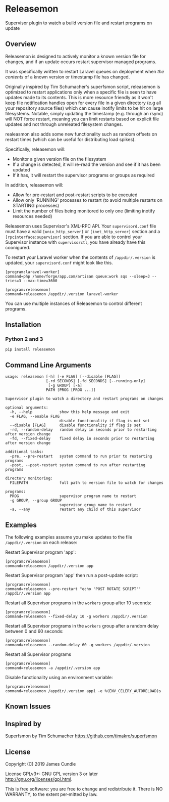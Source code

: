 # Releasemon

Supervisor plugin to watch a build version file and restart programs on update

## Overview

Releasemon is designed to actively monitor a known version file for changes, and if an update occurs restart supervisor managed programs. 

It was specifically written to restart Laravel queues on deployment when *the contents* of a known version or timestamp file has changed. 

Originally inspired by Tim Schumacher's superfsmon script, releasemon is optimized to restart applications only when a specific file is seen to have updates made to its contents. This is more resource friendly as it won't keep file notification handles open for every file in a given directory (e.g all your repository source files) which can cause inotify limits to be hit on large filesystems. Notable, simply updating the timestamp (e.g. through an rsync) will NOT force restart, meaning you can limit restarts based on explicit file updates and not through unreleated filesystem changes.

realeasmon also adds some new functionality such as random offsets on restart times (which can be useful for distributing load spikes).


Specifically, releasemon will:

- Monitor a given version file on the filesystem
- If a change is detected, it will re-read the version and see if it has been updated
- If it has, it will restart the supervisor programs or groups as required

In addition, releasemon will:

- Allow for pre-restart and post-restart scripts to be executed
- Allow only 'RUNNING' processes to restart (to avoid multiple restarts on STARTING processes)
- Limit the number of files being monitored to only one (limiting inotify resources needed) 

Releasemon uses Supervisor's XML-RPC API. Your
`supervisord.conf` file must have a valid `[unix_http_server]` or
`[inet_http_server]` section and a `[rpcinterface:supervisor]` section.
If you are able to control your Supervisor instance with `supervisorctl`, you
have already have this coonigured.

To restart your Laravel worker when the contents of `/appdir/.version` is updated,
your `supervisord.conf` might look like this.

    [program:laravel-worker]
    command=php /home/forge/app.com/artisan queue:work sqs --sleep=3 --tries=3 --max-time=3600

    [program:releasemon]
    command=releasemon /appdir/.version laravel-worker

You can use multiple instances of Releasemon to control different programs.

## Installation

### Python 2 and 3

    pip install releasemon


## Command Line Arguments

    usage: releasemon [-h] [-e FLAG] [--disable [FLAG]]
                      [-rd SECONDS] [-fd SECONDS] [--running-only] 
                       [-g GROUP] [-a]
                      PATH [PROG [PROG ...]]

    Supervisor plugin to watch a directory and restart programs on changes

    optional arguments:
      -h, --help            show this help message and exit
      -e FLAG, --enable FLAG
                            disable functionality if flag is not set
      --disable [FLAG]      disable functionality if flag is set
      -rd, --random-delay   random delay in seconds prior to restarting after version change
      -fd, --fixed-delay    fixed delay in seconds prior to restarting after version change

    additional tasks:
      -pre, --pre-restart   system command to run prior to restarting programs
      -post, --post-restart system command to run after restarting programs
      
    directory monitoring:
      FILEPATH              full path to version file to watch for changes
            
    programs:
      PROG                  supervisor program name to restart
      -g GROUP, --group GROUP
                            supervisor group name to restart
      -a, --any             restart any child of this supervisor

## Examples

The following examples assume you make updates to the file `/appdir/.version` on each release:

Restart Supervisor program 'app':

    [program:releasemon]
    command=releasemon /appdir/.version app

Restart Supervisor program 'app' then run a post-update script:

    [program:releasemon]
    command=releasemon --pre-restart "echo 'POST ROTATE SCRIPT'" /appdir/.version app

Restart all Supervisor programs in the `workers` group after 10 seconds:

    [program:releasemon]
    command=releasemon --fixed-delay 10 -g workers /appdir/.version

Restart all Supervisor programs in the `workers` group after a random delay between 0 and 60 seconds:

    [program:releasemon]
    command=releasemon --random-delay 60 -g workers /appdir/.version

Restart all Supervisor programs

    [program:releasemon]
    command=releasemon -a /appdir/.version app

Disable functionality using an environment variable:

    [program:releasemon]
    command=releasemon /appdir/.version app1 -e %(ENV_CELERY_AUTORELOAD)s

## Known Issues

[Watchdog Issue]: https://github.com/gorakhargosh/watchdog/issues/442

## Inspired by

Superfsmon by Tim Schumacher
https://github.com/timakro/superfsmon

## License

Copyright (C) 2019 James Cundle

License GPLv3+: GNU GPL version 3 or later <http://gnu.org/licenses/gpl.html>.

This is free software: you are free to change and redistribute it.
There is NO WARRANTY, to the extent per‐mitted by law.
